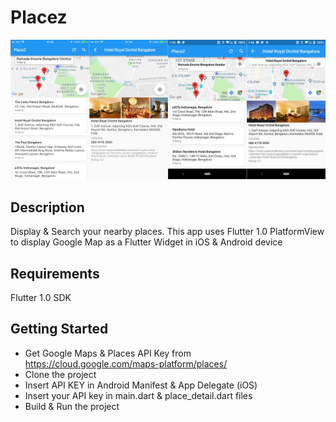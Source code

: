 # Placez

![Alt text](./placez.png?raw=true "iOS & Android")

## Description
Display & Search your nearby places. This app uses Flutter 1.0 PlatformView to display Google Map as a Flutter Widget in iOS & Android device

## Requirements
Flutter 1.0 SDK

## Getting Started
- Get Google Maps & Places API Key from https://cloud.google.com/maps-platform/places/
- Clone the project
- Insert API KEY in Android Manifest & App Delegate (iOS)
- Insert your API key in main.dart & place_detail.dart files
- Build & Run the project
